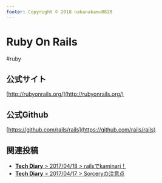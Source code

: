 ```yaml
---
footer: Copyright © 2018 nakanakamu0828
---
```

# Ruby On Rails
#ruby
## 公式サイト
[http://rubyonrails.org/](http://rubyonrails.org/)

## 公式Github
[https://github.com/rails/rails](https://github.com/rails/rails)


## 関連投稿
* [<b>Tech Diary</b> &gt; 2017/04/18 &gt; railsでkaminari！](/diary/2018-04-18.html#rails%E3%81%A7kaminari%EF%BC%81)
* [<b>Tech Diary</b> &gt; 2017/04/17 &gt; Sorceryの注意点](/diary/2018-04-17.html#sorcery%E3%81%AE%E6%B3%A8%E6%84%8F%E7%82%B9)

